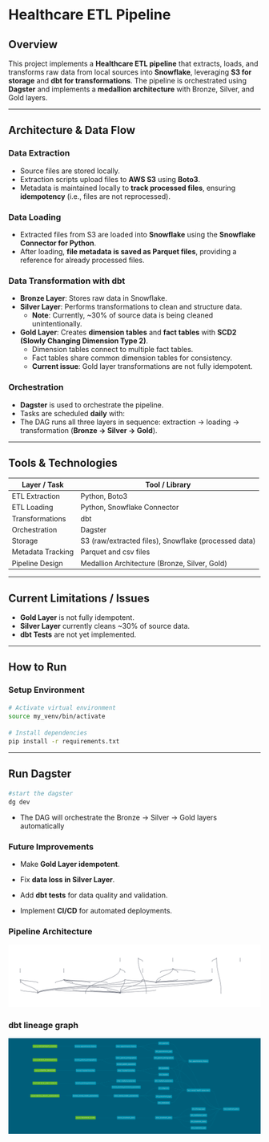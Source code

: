 # Healthcare ETL Pipeline

## Overview

This project implements a **Healthcare ETL pipeline** that extracts, loads, and transforms raw data from local sources into **Snowflake**, leveraging **S3 for storage** and **dbt for transformations**. The pipeline is orchestrated using **Dagster** and implements a **medallion architecture** with Bronze, Silver, and Gold layers.

---

## Architecture & Data Flow

### Data Extraction
- Source files are stored locally.  
- Extraction scripts upload files to **AWS S3** using **Boto3**.  
- Metadata is maintained locally to **track processed files**, ensuring **idempotency** (i.e., files are not reprocessed).

### Data Loading
- Extracted files from S3 are loaded into **Snowflake** using the **Snowflake Connector for Python**.  
- After loading, **file metadata is saved as Parquet files**, providing a reference for already processed files.

### Data Transformation with dbt
- **Bronze Layer**: Stores raw data in Snowflake.  
- **Silver Layer**: Performs transformations to clean and structure data.  
  - **Note**: Currently, ~30% of source data is being cleaned unintentionally.  
- **Gold Layer**: Creates **dimension tables** and **fact tables** with **SCD2 (Slowly Changing Dimension Type 2)**.  
  - Dimension tables connect to multiple fact tables.  
  - Fact tables share common dimension tables for consistency.  
  - **Current issue**: Gold layer transformations are not fully idempotent.

### Orchestration
- **Dagster** is used to orchestrate the pipeline.  
- Tasks are scheduled **daily** with:  
- The DAG runs all three layers in sequence: extraction -> loading -> transformation (**Bronze → Silver → Gold**).

---

## Tools & Technologies

| Layer / Task          | Tool / Library                               |
|-----------------------|----------------------------------------------|
| ETL Extraction        | Python, Boto3                                |
| ETL Loading           | Python, Snowflake Connector                  |
| Transformations       | dbt                                          |
| Orchestration         | Dagster                                      |
| Storage               | S3 (raw/extracted files), Snowflake (processed data) |
| Metadata Tracking     | Parquet and csv files                        |
| Pipeline Design       | Medallion Architecture (Bronze, Silver, Gold)|

---

## Current Limitations / Issues
- **Gold Layer** is not fully idempotent.  
- **Silver Layer** currently cleans ~30% of source data.  
- **dbt Tests** are not yet implemented.

---

## How to Run

### Setup Environment
```bash
# Activate virtual environment
source my_venv/bin/activate

# Install dependencies
pip install -r requirements.txt
```
---

## Run Dagster
```bash
#start the dagster
dg dev

```
- The DAG will orchestrate the Bronze → Silver → Gold layers automatically

### Future Improvements

- Make **Gold Layer idempotent**.

- Fix **data loss in Silver Layer**.

- Add **dbt tests** for data quality and validation.

- Implement **CI/CD** for automated deployments.


### Pipeline Architecture

![Dagster UI Screenshot](Global_Asset_Lineage.svg)


### dbt lineage graph

![dbt lineage graph](dbt-dag.png)